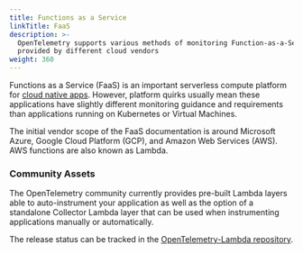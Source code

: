 ```yaml
---
title: Functions as a Service
linkTitle: FaaS
description: >-
  OpenTelemetry supports various methods of monitoring Function-as-a-Service
  provided by different cloud vendors
weight: 360
---
```


Functions as a Service (FaaS) is an important serverless compute platform for
[cloud native apps]. However, platform quirks usually mean these applications
have slightly different monitoring guidance and requirements than applications
running on Kubernetes or Virtual Machines.

The initial vendor scope of the FaaS documentation is around Microsoft Azure,
Google Cloud Platform (GCP), and Amazon Web Services (AWS). AWS functions are
also known as Lambda.

### Community Assets

The OpenTelemetry community currently provides pre-built Lambda layers able to
auto-instrument your application as well as the option of a standalone Collector
Lambda layer that can be used when instrumenting applications manually or
automatically.

The release status can be tracked in the
[OpenTelemetry-Lambda repository](https://github.com/open-telemetry/opentelemetry-lambda).

[cloud native apps]: https://glossary.cncf.io/cloud-native-apps/
